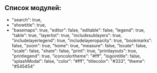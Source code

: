 ## Список модулей:

- "search": true,
- "showtitle": true,
- "basemaps": true,
		"editor": false,
		"editable": false,
		"legend": true,
		"table": true,
		"layerlist": true,
		"includesublayers": true,
		"includelayerlegend": true,
		"includelayeropacity": true,
		"bookmarks": false,
		"zoom": true,
		"home": true,
		"measure": false,
		"locate": false,
		"scale": false,
		"share": false,
		"print": true,
		"printlayouts": true,
		"printlegend": true,
		"iconcolortheme": "#fff",
		"logointitle": false,
		"splashModal": false,
		"color": "#fff",
		"titlecolor": "#333",
		"theme": "#545454"